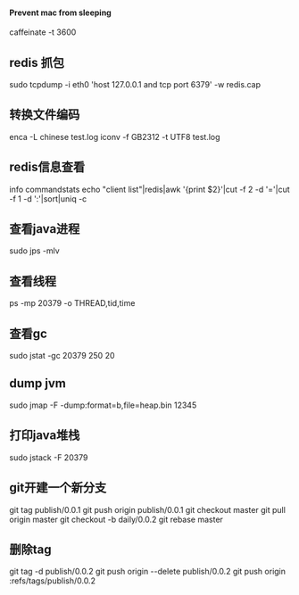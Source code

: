 
#### Prevent mac from sleeping
caffeinate -t 3600

## redis 抓包
sudo tcpdump -i eth0 'host 127.0.0.1 and tcp port 6379' -w redis.cap

## 转换文件编码
enca -L chinese test.log
iconv -f GB2312 -t UTF8 test.log

## redis信息查看
info commandstats
echo "client list"|redis|awk '{print $2}'|cut -f 2 -d '='|cut -f 1 -d ':'|sort|uniq -c

## 查看java进程
sudo jps -mlv

## 查看线程
ps -mp 20379 -o THREAD,tid,time

## 查看gc
sudo jstat -gc 20379 250 20

## dump jvm
sudo jmap -F -dump:format=b,file=heap.bin 12345

## 打印java堆栈
sudo jstack -F 20379

## git开建一个新分支
git tag publish/0.0.1
git push origin publish/0.0.1
git checkout master
git pull origin master
git checkout -b daily/0.0.2
git rebase master

## 删除tag
git tag -d publish/0.0.2
git push origin --delete publish/0.0.2
git push origin :refs/tags/publish/0.0.2

